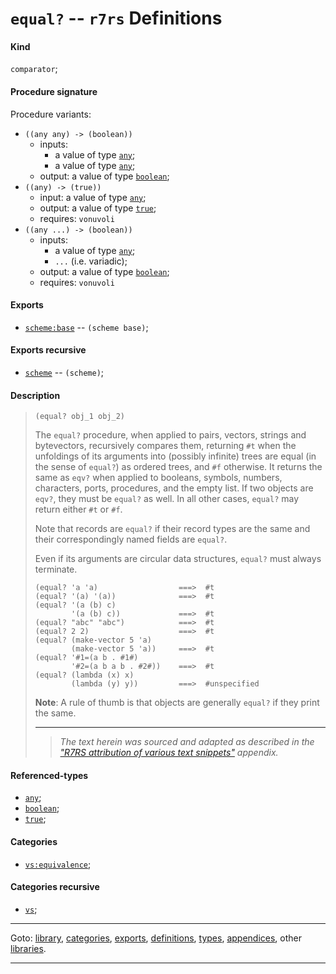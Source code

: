 

<a id='definition__r7rs__equal_3f'></a>

# `equal?` -- `r7rs` Definitions


<a id='definition__r7rs__equal_3f__kind'></a>

#### Kind

`comparator`;


<a id='definition__r7rs__equal_3f__procedure-signature'></a>

#### Procedure signature

Procedure variants:
 * `((any any) -> (boolean))`
   * inputs:
     * a value of type [`any`](../../r7rs/types/any.md#type__r7rs__any);
     * a value of type [`any`](../../r7rs/types/any.md#type__r7rs__any);
   * output: a value of type [`boolean`](../../r7rs/types/boolean.md#type__r7rs__boolean);
 * `((any) -> (true))`
   * input: a value of type [`any`](../../r7rs/types/any.md#type__r7rs__any);
   * output: a value of type [`true`](../../r7rs/types/true.md#type__r7rs__true);
   * requires: `vonuvoli`
 * `((any ...) -> (boolean))`
   * inputs:
     * a value of type [`any`](../../r7rs/types/any.md#type__r7rs__any);
     * `...` (i.e. variadic);
   * output: a value of type [`boolean`](../../r7rs/types/boolean.md#type__r7rs__boolean);
   * requires: `vonuvoli`


<a id='definition__r7rs__equal_3f__exports'></a>

#### Exports

 * [`scheme:base`](../../r7rs/exports/scheme_3a_base.md#export__r7rs__scheme_3a_base) -- `(scheme base)`;


<a id='definition__r7rs__equal_3f__exports-recursive'></a>

#### Exports recursive

 * [`scheme`](../../r7rs/exports/scheme.md#export__r7rs__scheme) -- `(scheme)`;


<a id='definition__r7rs__equal_3f__description'></a>

#### Description

> ````
> (equal? obj_1 obj_2)
> ````
> 
> 
> The `equal?` procedure, when applied to pairs, vectors, strings and
> bytevectors, recursively compares them, returning `#t` when the
> unfoldings of its arguments into (possibly infinite) trees are equal
> (in the sense of `equal?`)
> as ordered trees, and `#f` otherwise.  It returns the same as
> `eqv?` when applied to booleans, symbols, numbers, characters,
> ports, procedures, and the empty list.  If two objects are `eqv?`,
> they must be `equal?` as well.  In all other cases, `equal?`
> may return either `#t` or `#f`.
> 
> Note that records are `equal?` if their record types are the same
> and their correspondingly named fields are `equal?`.
> 
> Even if its arguments are
> circular data structures, `equal?` must always terminate.
> 
> 
> ````
> (equal? 'a 'a)                  ===>  #t
> (equal? '(a) '(a))              ===>  #t
> (equal? '(a (b) c)
>         '(a (b) c))             ===>  #t
> (equal? "abc" "abc")            ===>  #t
> (equal? 2 2)                    ===>  #t
> (equal? (make-vector 5 'a)
>         (make-vector 5 'a))     ===>  #t
> (equal? '#1=(a b . #1#)
>         '#2=(a b a b . #2#))    ===>  #t
> (equal? (lambda (x) x)
>         (lambda (y) y))         ===>  #unspecified
> ````
> 
> 
> **Note**:  A rule of thumb is that objects are generally `equal?` if they print
> the same.
> 
> 
> ----
> > *The text herein was sourced and adapted as described in the ["R7RS attribution of various text snippets"](../../r7rs/appendices/attribution.md#appendix__r7rs__attribution) appendix.*


<a id='definition__r7rs__equal_3f__referenced-types'></a>

#### Referenced-types

 * [`any`](../../r7rs/types/any.md#type__r7rs__any);
 * [`boolean`](../../r7rs/types/boolean.md#type__r7rs__boolean);
 * [`true`](../../r7rs/types/true.md#type__r7rs__true);


<a id='definition__r7rs__equal_3f__categories'></a>

#### Categories

 * [`vs:equivalence`](../../r7rs/categories/vs_3a_equivalence.md#category__r7rs__vs_3a_equivalence);


<a id='definition__r7rs__equal_3f__categories-recursive'></a>

#### Categories recursive

 * [`vs`](../../r7rs/categories/vs.md#category__r7rs__vs);

----

Goto: [library](../../r7rs/_index.md#library__r7rs), [categories](../../r7rs/categories/_index.md#toc__r7rs__categories), [exports](../../r7rs/exports/_index.md#toc__r7rs__exports), [definitions](../../r7rs/definitions/_index.md#toc__r7rs__definitions), [types](../../r7rs/types/_index.md#toc__r7rs__types), [appendices](../../r7rs/appendices/_index.md#toc__r7rs__appendices), other [libraries](../../_libraries.md#toc__libraries).

----

